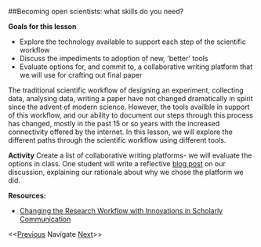 ##Becoming open scientists: what skills do you need?

**Goals for this lesson**

* Explore the technology available to support each step of the scientific workflow
* Discuss the impediments to adoption of new, 'better' tools
* Evaluate options for, and commit to, a collaborative writing platform that we will use for crafting out final paper

The traditional scientific workflow of designing an experiment, collecting data, analysing data, writing a paper have not changed dramatically in spirit since the advent of modern science. However, the tools availble in support of this workflow, and our ability to document our steps through this process has changed, mostly in the past 15 or so years with the increased connectivity offered by the internet. In this lesson, we will explore the different paths through the scientific workflow using different tools.

**Activity**
Create a list of collaborative writing platforms- we will evaluate the options in class. One student will write a reflective [blog post](https://osrrcourse.wordpress.com/) on our discussion, explaining our rationale about why we chose the platform we did. 

**Resources:**

* [Changing the Research Workflow with Innovations in Scholarly Communication](http://aci.info/2015/03/03/changing-the-research-workflow-with-innovations-in-scholarly-communication/)


<<[Previous](https://github.com/cbahlai/OSRR_course/blob/master/02_organizing_data_tables.md)  Navigate [Next](https://github.com/cbahlai/OSRR_course/blob/master/04_understanding_other_peoples_data_metadata.md)>>
